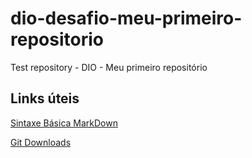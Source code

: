 # dio-desafio-meu-primeiro-repositorio
Test repository - DIO - Meu primeiro repositório

## Links úteis
[Sintaxe Básica MarkDown](https://www.markdownguide.org/basic-syntax/)

[Git Downloads](https://git-scm.com/downloads)

